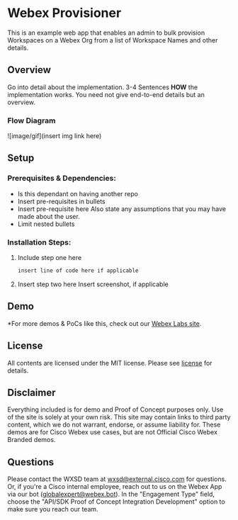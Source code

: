 # Webex Provisioner

This is an example web app that enables an admin to bulk provision Workspaces on a Webex Org from a list of Workspace Names and other details.

## Overview

Go into detail about the implementation.   3-4 Sentences
**HOW** the implementation works. You need not give end-to-end details but an overview.



### Flow Diagram

<!-- *MANDATORY*  Insert Your Flow Diagram Here (if small PoC, alternative option is to include break down how it works here instead of diagram) -->
![image/gif](insert img link here)



## Setup

### Prerequisites & Dependencies: 

- Is this dependant on having another repo
- Insert pre-requisites in bullets
- Insert pre-requisite here  Also state any assumptions that you may have made about the user.
- Limit nested bullets


<!-- GETTING STARTED -->

### Installation Steps:
1.  Include step one here
    ```sh
    insert line of code here if applicable
    ```
2.  Insert step two here
    Insert screenshot, if applicable
    
    
    
## Demo


<!-- Keep the following statement -->
*For more demos & PoCs like this, check out our [Webex Labs site](https://collabtoolbox.cisco.com/webex-labs).


## License

All contents are licensed under the MIT license. Please see [license](LICENSE) for details.


## Disclaimer

Everything included is for demo and Proof of Concept purposes only. Use of the site is solely at your own risk. This site may contain links to third party content, which we do not warrant, endorse, or assume liability for. These demos are for Cisco Webex use cases, but are not Official Cisco Webex Branded demos.


## Questions
Please contact the WXSD team at [wxsd@external.cisco.com](mailto:wxsd@external.cisco.com?subject=RepoName) for questions. Or, if you're a Cisco internal employee, reach out to us on the Webex App via our bot (globalexpert@webex.bot). In the "Engagement Type" field, choose the "API/SDK Proof of Concept Integration Development" option to make sure you reach our team. 
